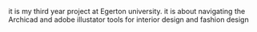 it is my third year project at Egerton university.
it is about navigating the Archicad and adobe illustator tools for interior design and fashion design
